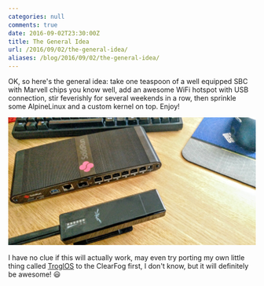 ```yaml
---
categories: null
comments: true
date: 2016-09-02T23:30:00Z
title: The General Idea
url: /2016/09/02/the-general-idea/
aliases: /blog/2016/09/02/the-general-idea/
---
```


OK, so here's the general idea: take one teaspoon of a well equipped SBC
with Marvell chips you know well, add an awesome WiFi hotspot with USB
connection, stir feverishly for several weekends in a row, then sprinkle
some AlpineLinux and a custom kernel on top.  Enjoy!

<img src="/images/recipe.png" class="center">

I have no clue if this will actually work, may even try porting my own
little thing called [TroglOS](https://github.com/troglobit/troglos) to
the ClearFog first, I don't know, but it will definitely be awesome!
:smiley:

<!--
  -- Local Variables:
  -- mode: markdown
  -- End:
  -->
